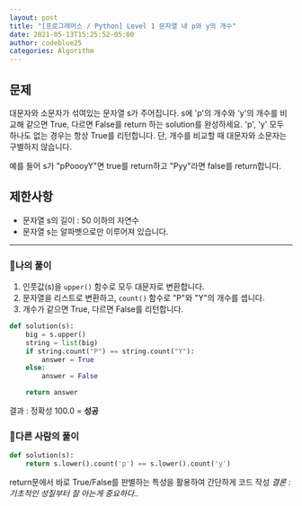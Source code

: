 ```yaml
---
layout: post
title: "[프로그래머스 / Python] Level 1 문자열 내 p와 y의 개수"
date: 2021-05-13T15:25:52-05:00
author: codeblue25
categories: Algorithm
---
```


<h2>문제</h2>

대문자와 소문자가 섞여있는 문자열 s가 주어집니다. s에 'p'의 개수와 'y'의 개수를 비교해 같으면 True, 다르면 False를 return 하는 solution를 완성하세요. 'p', 'y' 모두 하나도 없는 경우는 항상 True를 리턴합니다. 단, 개수를 비교할 때 대문자와 소문자는 구별하지 않습니다.<br />

예를 들어 s가 "pPoooyY"면 true를 return하고 "Pyy"라면 false를 return합니다.

<h2>제한사항</h2>

- 문자열 s의 길이 : 50 이하의 자연수
- 문자열 s는 알파벳으로만 이루어져 있습니다.

---

<h3>🔹나의 풀이</h3>

1. 인풋값(s)을 `upper()` 함수로 모두 대문자로 변환합니다.
2. 문자열을 리스트로 변환하고, `count()` 함수로 "P"와 "Y"의 개수를 셉니다.
3. 개수가 같으면 True, 다르면 False를 리턴합니다.

```python
def solution(s):
    big = s.upper()
    string = list(big)
    if string.count("P") == string.count("Y"):
        answer = True
    else:
        answer = False

    return answer
```

결과 : 정확성 100.0 = **성공**<br/>

<h3>🔸다른 사람의 풀이</h3>

```python
def solution(s):
    return s.lower().count('p') == s.lower().count('y')
```

return문에서 바로 True/False를 판별하는 특성을 활용하여 간단하게 코드 작성
_결론 : 기초적인 성질부터 잘 아는게 중요하다.._

